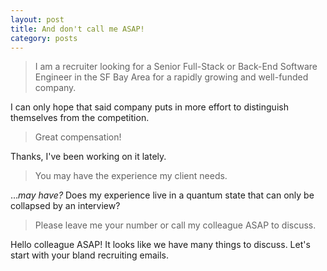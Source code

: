 ```yaml
---
layout: post
title: And don't call me ASAP!
category: posts
---
```


> I am a recruiter looking for a Senior Full-Stack or Back-End Software Engineer in the SF Bay Area for a rapidly growing and well-funded company.

I can only hope that said company puts in more effort to distinguish themselves from the competition.

> Great compensation!

Thanks, I've been working on it lately.

> You may have the experience my client needs.

...*may have?*  Does my experience live in a quantum state that can only be collapsed by an interview?

>Please leave me your number or call my colleague ASAP to discuss.

Hello colleague ASAP!  It looks like we have many things to discuss.  Let's start with your bland recruiting emails.
